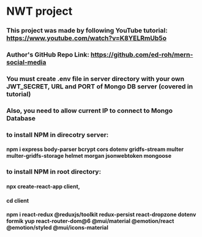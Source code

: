 # NWT project

### This project was made by following YouTube tutorial: https://www.youtube.com/watch?v=K8YELRmUb5o

### Author's GitHub Repo Link: https://github.com/ed-roh/mern-social-media

### You must create .env file in server directory with your own JWT_SECRET, URL and PORT of Mongo DB server (covered in tutorial)

### Also, you need to allow current IP to connect to Mongo Database

### to install NPM in direcotry server: 
#### npm i express body-parser bcrypt cors dotenv gridfs-stream multer multer-gridfs-storage helmet morgan jsonwebtoken mongoose

### to install NPM in root directory: 
#### npx create-react-app client, 
#### cd client 
#### npm i react-redux @reduxjs/toolkit redux-persist react-dropzone dotenv formik yup react-router-dom@6 @mui/material @emotion/react @emotion/styled @mui/icons-material 
